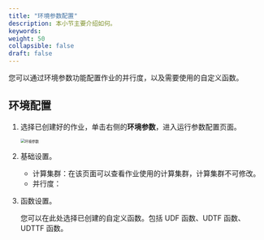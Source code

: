 ```yaml
---
title: "环境参数配置"
description: 本小节主要介绍如何。 
keywords: 
weight: 50
collapsible: false
draft: false
---
```


您可以通过环境参数功能配置作业的并行度，以及需要使用的自定义函数。

## 环境配置

1. 选择已创建好的作业，单击右侧的**环境参数**，进入运行参数配置页面。 

   <img src="../../../../_images/job_enviroment.png" alt="环境参数" style="zoom:50%;" />

2. 基础设置。
   
   - 计算集群：在该页面可以查看作业使用的计算集群，计算集群不可修改。
   - 并行度：
   
3. 函数设置。

   您可以在此处选择已创建的自定义函数。包括 UDF 函数、UDTF 函数、UDTTF 函数。
   




